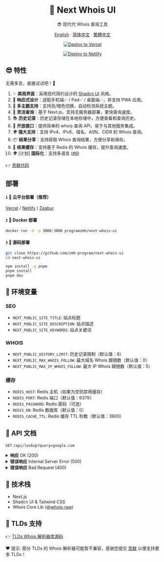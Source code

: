 
<div align="center">

# 🧪 Next Whois UI

😎 现代代 Whois 查询工具

[English](README.md) · [简体中文](README_CN.md) · [繁體中文](README_TW.md)

[![Deploy to Vercel](https://vercel.com/button)](https://vercel.com/import/project?template=https://github.com/zmh-program/next-whois-ui)

[![Deploy to Netlify](https://www.netlify.com/img/deploy/button.svg)](https://app.netlify.com/start/deploy?repository=https://github.com/zmh-program/next-whois-ui)

</div>

## 😎 特性

无需多言，直接试试吧！🥳

1. ✨ **美观界面**：采用现代简约设计的 [Shadcn UI](https://ui.shadcn.com) 风格。
2. 📱 **响应式设计**：适配手机端✅ / Pad✅ / 桌面端✅，并支持 PWA 应用。
3. 🌈 **多主题支持**：支持亮/暗色切换，自动检测系统主题。
4. 🚀 **灵活查询**：基于 Next.js，支持无服务器部署，更快查询速度。
5. 📚 **历史记录**：历史记录存储在本地存储中，方便查看和查询历史。
6. 📡 **开放接口**：提供简单的 whois 查询 API，易于与其他服务集成。
7. 🌍 **强大支持**：支持 IPv4、IPv6、域名、ASN、CIDR 的 Whois 查询。
8. 📦 **结果分享**：支持获取 Whois 查询结果，方便分享和保存。
9. 📡 **结果缓存**：支持基于 Redis 的 Whois 缓存，提升查询速度。
10. 🌍 [计划] **国际化**：支持多语言 ([#6](https://github.com/zmh-program/next-whois-ui/issues/6))

👉 [贡献代码](https://github.com/zmh-program/next-whois-ui/pulls)

## 部署

#### `1` 🚀 云平台部署（推荐）

[Vercel](https://vercel.com/import/project?template=https://github.com/zmh-program/next-whois-ui) / [Netlify](https://app.netlify.com/start/deploy?repository=https://github.com/zmh-program/next-whois-ui) / [Zeabur](https://zeabur.com/templates/UHCCCT)

#### `2` 🐳 Docker 部署

```bash
docker run -d -p 3000:3000 programzmh/next-whois-ui
```

#### `3` 🔨 源码部署

```bash
git clone https://github.com/zmh-program/next-whois-ui
cd next-whois-ui

npm install -g pnpm
pnpm install
pnpm dev
```

## 📏 环境变量

### SEO

- `NEXT_PUBLIC_SITE_TITLE`: 站点标题
- `NEXT_PUBLIC_SITE_DESCRIPTION`: 站点描述
- `NEXT_PUBLIC_SITE_KEYWORDS`: 站点关键词

### WHOIS

- `NEXT_PUBLIC_HISTORY_LIMIT`: 历史记录限制（默认值：6）
- `NEXT_PUBLIC_MAX_WHOIS_FOLLOW`: 最大域名 Whois 跟随数（默认值：0）
- `NEXT_PUBLIC_MAX_IP_WHOIS_FOLLOW`: 最大 IP Whois 跟随数（默认值：5）

### 缓存

- `REDIS_HOST`: Redis 主机（如果为空则禁用缓存）
- `REDIS_PORT`: Redis 端口（默认值：6379）
- `REDIS_PASSWORD`: Redis 密码（可选）
- `REDIS_DB`: Redis 数据库（默认值：0）
- `REDIS_CACHE_TTL`: Redis 缓存 TTL 秒数（默认值：3600）

## 📝 API 文档

`GET` `/api/lookup?query=google.com`

<details>
<summary><strong>响应</strong> OK (200)</summary>

```json
{
  "time": 1.547,
  "status": true,
  "cached": false,
  "result": {
    "domain": "GOOGLE.COM",
    "registrar": "MarkMonitor Inc.",
    "registrarURL": "http://www.markmonitor.com",
    "ianaId": "292",
    "whoisServer": "whois.markmonitor.com",
    "updatedDate": "2019-09-09T15:39:04.000Z",
    "creationDate": "1997-09-15T04:00:00.000Z",
    "expirationDate": "2028-09-14T04:00:00.000Z",
    "status": [
      {
        "status": "clientDeleteProhibited",
        "url": "https://icann.org/epp#clientDeleteProhibited"
      },
      {
        "status": "clientTransferProhibited",
        "url": "https://icann.org/epp#clientTransferProhibited"
      },
      {
        "status": "clientUpdateProhibited",
        "url": "https://icann.org/epp#clientUpdateProhibited"
      },
      {
        "status": "serverDeleteProhibited",
        "url": "https://icann.org/epp#serverDeleteProhibited"
      },
      {
        "status": "serverTransferProhibited",
        "url": "https://icann.org/epp#serverTransferProhibited"
      },
      {
        "status": "serverUpdateProhibited",
        "url": "https://icann.org/epp#serverUpdateProhibited"
      }
    ],
    "nameServers": [
      "NS1.GOOGLE.COM",
      "NS2.GOOGLE.COM",
      "NS3.GOOGLE.COM",
      "NS4.GOOGLE.COM"
    ],
    "registrantOrganization": "Unknown",
    "registrantProvince": "Unknown",
    "registrantCountry": "Unknown",
    "registrantPhone": "+1 2086851750",
    "registrantEmail": "Unknown",
    "rawWhoisContent": "..."
  }
}
```

</details>

<details>
<summary><strong>错误响应</strong> Internal Server Error (500)</summary>

```json
{
  "time": 0.609,
  "status": false,
  "error": "No match for domain google.notfound (e.g. domain is not registered)"
}
```

</details>

<details>
<summary><strong>错误响应</strong> Bad Request (400)</summary>

```json
{
  "time": -1,
  "status": false,
  "error": "Query is required"
}
```

</details>

## 🧠 技术栈

- Next.js
- Shadcn UI & Tailwind CSS
- Whois Core Lib (@[whois-raw](https://www.npmjs.com/package/whois-raw))

## 💪 TLDs 支持

👉 [TLDs Whois 解析器库源码](./src/lib/whois/lib.ts)

❤ 提示: 部分 TLDs 的 Whois 解析器可能暂不兼容，感谢您提交 [贡献](https://github.com/zmh-program/next-whois-ui/pulls) 以便支持更多 TLDs！
